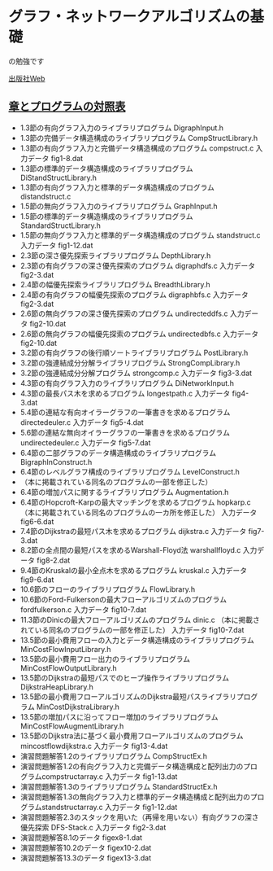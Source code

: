 # グラフ・ネットワークアルゴリズムの基礎
の勉強です

[出版社Web](https://www.kindaikagaku.co.jp/information/kd0536.htm)

## [章とプログラムの対照表](https://www.kindaikagaku.co.jp/support/KD0536/0536.htm)

- 1.3節の有向グラフ入力のライブラリプログラム DigraphInput.h
- 1.3節の完備データ構造構成のライブラリプログラム CompStructLibrary.h
- 1.3節の有向グラフ入力と完備データ構造構成のプログラム compstruct.c
 入力データ fig1-8.dat
- 1.3節の標準的データ構造構成のライブラリプログラム DiStandStructLibrary.h
- 1.3節の有向グラフ入力と標準的データ構造構成のプログラム distandstruct.c
- 1.5節の無向グラフ入力のライブラリプログラム GraphInput.h
- 1.5節の標準的データ構造構成のライブラリプログラム StandardStructLibrary.h
- 1.5節の無向グラフ入力と標準的データ構造構成のプログラム standstruct.c
 入力データ fig1-12.dat
- 2.3節の深さ優先探索ライブラリプログラム DepthLibrary.h
- 2.3節の有向グラフの深さ優先探索のプログラム digraphdfs.c
 入力データ fig2-3.dat
- 2.4節の幅優先探索ライブラリプログラム BreadthLibrary.h
- 2.4節の有向グラフの幅優先探索のプログラム digraphbfs.c
 入力データ fig2-3.dat
- 2.6節の無向グラフの深さ優先探索のプログラム undirecteddfs.c
 入力データ fig2-10.dat
- 2.6節の無向グラフの幅優先探索のプログラム undirectedbfs.c
 入力データ fig2-10.dat
- 3.2節の有向グラフの後行順ソートライブラリプログラム PostLibrary.h
- 3.2節の強連結成分分解ライブラリプログラム StrongCompLibrary.h
- 3.2節の強連結成分分解プログラム strongcomp.c
 入力データ fig3-3.dat
- 4.3節の有向グラフ入力のライブラリプログラム DiNetworkInput.h
- 4.3節の最長パス木を求めるプログラム longestpath.c
 入力データ fig4-3.dat
- 5.4節の連結な有向オイラーグラフの一筆書きを求めるプログラム directedeuler.c
 入力データ fig5-4.dat
- 5.6節の連結な無向オイラーグラフの一筆書きを求めるプログラム undirectedeuler.c
 入力データ fig5-7.dat
- 6.4節の二部グラフのデータ構造構成のライブラリプログラム BigraphInConstruct.h
- 6.4節のレベルグラフ構成のライブラリプログラム LevelConstruct.h
- （本に掲載されている同名のプログラムの一部を修正した）
- 6.4節の増加パスに関するライブラリプログラム Augmentation.h
- 6.4節のHopcroft-Karpの最大マッチングを求めるプログラム hopkarp.c
 （本に掲載されている同名のプログラムの一カ所を修正した）
 入力データ fig6-6.dat
- 7.4節のDijkstraの最短パス木を求めるプログラム dijkstra.c
 入力データ fig7-3.dat
- 8.2節の全点間の最短パスを求めるWarshall-Floyd法 warshallfloyd.c
 入力データ fig8-2.dat
- 9.4節のKruskalの最小全点木を求めるプログラム kruskal.c
 入力データ fig9-6.dat
- 10.6節のフローのライブラリプログラム FlowLibrary.h
- 10.6節のFord-Fulkersonの最大フローアルゴリズムのプログラム fordfulkerson.c
 入力データ fig10-7.dat
- 11.3節のDinicの最大フローアルゴリズムのプログラム dinic.c
 （本に掲載されている同名のプログラムの一部を修正した）
 入力データ fig10-7.dat
- 13.5節の最小費用フローの入力とデータ構造構成のライブラリプログラム 
 MinCostFlowInputLibrary.h
- 13.5節の最小費用フロー出力のライブラリプログラム MinCostFlowOutputLibrary.h
- 13.5節のDijkstraの最短パスでのヒープ操作ライブラリプログラム DijkstraHeapLibrary.h
- 13.5節の最小費用フローアルゴリズムのDijkstra最短パスライブラリプログラム MinCostDijkstraLibrary.h
- 13.5節の増加パスに沿ってフロー増加のライブラリプログラム MinCostFlowAugmentLibrary.h
- 13.5節のDijkstra法に基づく最小費用フローアルゴリズムのプログラム mincostflowdijkstra.c
 入力データ fig13-4.dat
- 演習問題解答1.2のライブラリプログラム CompStructEx.h
- 演習問題解答1.2の有向グラフ入力と完備データ構造構成と配列出力のプログラムcompstructarray.c
 入力データ fig1-13.dat
- 演習問題解答1.3のライブラリプログラム StandardStructEx.h
- 演習問題解答1.3の無向グラフ入力と標準的データ構造構成と配列出力のプログラムstandstructarray.c
 入力データ fig1-12.dat
- 演習問題解答2.3のスタックを用いた（再帰を用いない）有向グラフの深さ優先探索 DFS-Stack.c
 入力データ fig2-3.dat
- 演習問題解答8.1のデータ figex8-1.dat
- 演習問題解答10.2のデータ figex10-2.dat
- 演習問題解答13.3のデータ figex13-3.dat
